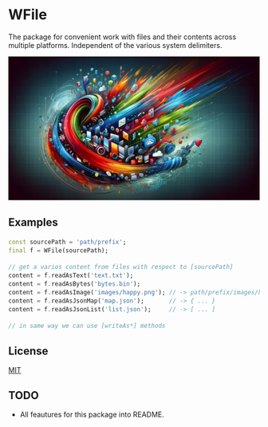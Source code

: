 # WFile

The package for convenient work with files and their contents across multiple platforms.
Independent of the various system delimiters.

![Cover - WFile](https://raw.githubusercontent.com/signmotion/wfile/master/images/cover.webp)

## Examples

```dart
const sourcePath = 'path/prefix';
final f = WFile(sourcePath);

// get a varios content from files with respect to [sourcePath]
content = f.readAsText('text.txt');
content = f.readAsBytes('bytes.bin');
content = f.readAsImage('images/happy.png'); // -> path/prefix/images/happy.png
content = f.readAsJsonMap('map.json');       // -> { ... }
content = f.readAsJsonList('list.json');     // -> [ ... ]

// in same way we can use [writeAs*] methods
```

## License

[MIT](LICENSE)

## TODO

- All feautures for this package into README.
